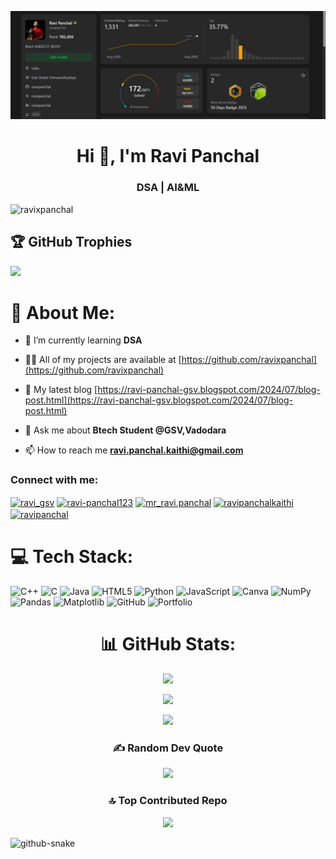 ![logo](https://github.com/ravixpanchal/ravixpanchal/blob/8c334d69a074feecaf90232545b2838eaebaf255/leetcode.png)

<h1 align="center">Hi 👋, I'm Ravi Panchal</h1>
<h3 align="center">DSA | AI&ML</h3>

<p align="left"> <img src="https://komarev.com/ghpvc/?username=ravixpanchal&label=Profile%20views&color=0e75b6&style=flat" alt="ravixpanchal" /> </p>

## 🏆 GitHub Trophies
![](https://github-profile-trophy.vercel.app/?username=ravixpanchal&theme=onedark&no-frame=true&no-bg=true&margin-w=4)

# 💫 About Me:
- 🌱 I’m currently learning **DSA**

- 👨‍💻 All of my projects are available at [https://github.com/ravixpanchal](https://github.com/ravixpanchal)

- 📝 My latest blog [https://ravi-panchal-gsv.blogspot.com/2024/07/blog-post.html](https://ravi-panchal-gsv.blogspot.com/2024/07/blog-post.html)

- 💬 Ask me about **Btech Student @GSV,Vadodara**

- 📫 How to reach me **ravi.panchal.kaithi@gmail.com**

<h3 align="left">Connect with me:</h3>
<p align="left">
<a href="https://x.com/ravixpanchal" target="blank"><img align="center" src="https://raw.githubusercontent.com/rahuldkjain/github-profile-readme-generator/master/src/images/icons/Social/twitter.svg" alt="ravi_gsv" height="30" width="40" /></a>
<a href="https://www.linkedin.com/in/ravixpanchal/" target="blank"><img align="center" src="https://raw.githubusercontent.com/rahuldkjain/github-profile-readme-generator/master/src/images/icons/Social/linked-in-alt.svg" alt="ravi-panchal123" height="30" width="40" /></a>
<a href="https://www.instagram.com/ravixpanchal/" target="blank"><img align="center" src="https://raw.githubusercontent.com/rahuldkjain/github-profile-readme-generator/master/src/images/icons/Social/instagram.svg" alt="mr_ravi.panchal" height="30" width="40" /></a>
<a href="https://leetcode.com/u/ravixpanchal/" target="blank"><img align="center" src="https://raw.githubusercontent.com/rahuldkjain/github-profile-readme-generator/master/src/images/icons/Social/leet-code.svg" alt="ravipanchalkaithi" height="30" width="40" /></a>
<a href="https://auth.geeksforgeeks.org/user/ravipanchal" target="blank"><img align="center" src="https://raw.githubusercontent.com/rahuldkjain/github-profile-readme-generator/master/src/images/icons/Social/geeks-for-geeks.svg" alt="ravipanchal" height="30" width="40" /></a>
</p>

# 💻 Tech Stack:
![C++](https://img.shields.io/badge/c++-%2300599C.svg?style=flat&logo=c%2B%2B&logoColor=white) ![C](https://img.shields.io/badge/c-%2300599C.svg?style=flat&logo=c&logoColor=white) ![Java](https://img.shields.io/badge/java-%23ED8B00.svg?style=flat&logo=openjdk&logoColor=white) ![HTML5](https://img.shields.io/badge/html5-%23E34F26.svg?style=flat&logo=html5&logoColor=white) ![Python](https://img.shields.io/badge/python-3670A0?style=flat&logo=python&logoColor=ffdd54) ![JavaScript](https://img.shields.io/badge/javascript-%23323330.svg?style=flat&logo=javascript&logoColor=%23F7DF1E) ![Canva](https://img.shields.io/badge/Canva-%2300C4CC.svg?style=flat&logo=Canva&logoColor=white) ![NumPy](https://img.shields.io/badge/numpy-%23013243.svg?style=flat&logo=numpy&logoColor=white) ![Pandas](https://img.shields.io/badge/pandas-%23150458.svg?style=flat&logo=pandas&logoColor=white) ![Matplotlib](https://img.shields.io/badge/Matplotlib-%23ffffff.svg?style=flat&logo=Matplotlib&logoColor=black) ![GitHub](https://img.shields.io/badge/github-%23121011.svg?style=flat&logo=github&logoColor=white) ![Portfolio](https://img.shields.io/badge/Portfolio-%23000000.svg?style=flat&logo=firefox&logoColor=#FF7139)

<div align="center">

# 📊 GitHub Stats:

![](https://github-readme-stats.vercel.app/api?username=ravixpanchal&theme=chartreuse-dark&hide_border=true&include_all_commits=true&count_private=true)<br/>

![](https://github-readme-streak-stats.herokuapp.com/?user=ravixpanchal&theme=chartreuse-dark&hide_border=true)<br/>

![](https://github-readme-stats.vercel.app/api/top-langs/?username=ravixpanchal&theme=chartreuse-dark&hide_border=true&include_all_commits=true&count_private=true&layout=compact)

### ✍️ Random Dev Quote

![](https://quotes-github-readme.vercel.app/api?type=horizontal&theme=radical)

### 🔝 Top Contributed Repo

![](https://github-contributor-stats.vercel.app/api?username=ravixpanchal&limit=5&theme=tokyonight&combine_all_yearly_contributions=true)

</div>

<picture>
  <source media="(prefers-color-scheme: dark)" srcset="https://raw.githubusercontent.com/tobiasmeyhoefer/tobiasmeyhoefer/output/github-snake-dark.svg" />
  <source media="(prefers-color-scheme: light)" srcset="https://raw.githubusercontent.com/tobiasmeyhoefer/tobiasmeyhoefer/output/github-snake.svg" />
  <img alt="github-snake" src="https://raw.githubusercontent.com/tobiasmeyhoefer/tobiasmeyhoefer/output/github-snake.svg" />
</picture>





